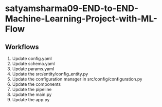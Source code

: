 # satyamsharma09-END-to-END-Machine-Learning-Project-with-ML-Flow


## Workflows


1. Update config.yaml
2. Update schema.yaml
3. Update params.yaml
4. Update the src/entity/config_entity.py
5. Update the configuration manager in src/config/configuration.py
6. Update the components
7. Update the pipeline 
8. Update the main.py
9. Update the app.py